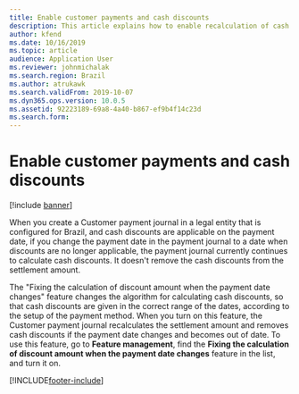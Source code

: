 ```yaml
---
title: Enable customer payments and cash discounts
description: This article explains how to enable recalculation of cash discounts.
author: kfend
ms.date: 10/16/2019
ms.topic: article
audience: Application User
ms.reviewer: johnmichalak
ms.search.region: Brazil
ms.author: atrukawk
ms.search.validFrom: 2019-10-07
ms.dyn365.ops.version: 10.0.5
ms.assetid: 92223189-69a8-4a40-b867-ef9b4f14c23d
ms.search.form: 
---
```


# Enable customer payments and cash discounts

[!include [banner](../../includes/banner.md)]

When you create a Customer payment journal in a legal entity that is configured for Brazil, and cash discounts are applicable on the payment date, if you change the payment date in the payment journal to a date when discounts are no longer applicable, the payment journal currently continues to calculate cash discounts. It doesn't remove the cash discounts from the settlement amount.

The "Fixing the calculation of discount amount when the payment date changes" feature changes the algorithm for calculating cash discounts, so that cash discounts are given in the correct range of the dates, according to the setup of the payment method. When you turn on this feature, the Customer payment journal recalculates the settlement amount and removes cash discounts if the payment date changes and becomes out of date. To use this feature, go to **Feature management**, find the **Fixing the calculation of discount amount when the payment date changes** feature in the list, and turn it on.


[!INCLUDE[footer-include](../../../includes/footer-banner.md)]
